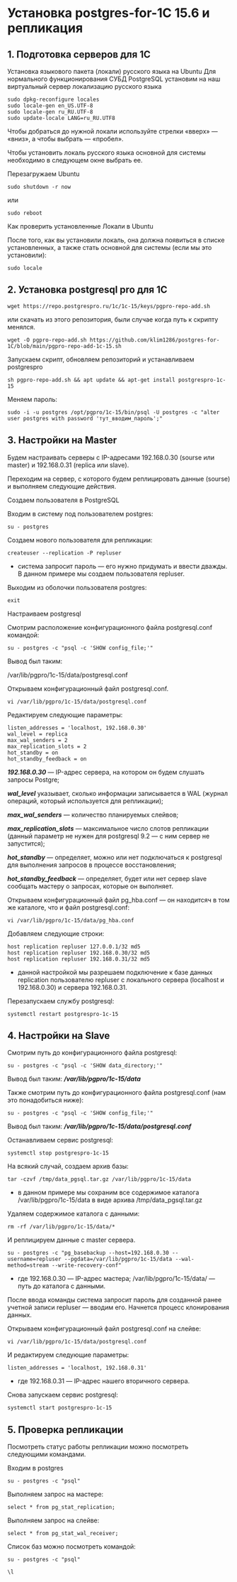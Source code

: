 # Установка postgres-for-1C 15.6 и репликация

## 1. Подготовка серверов для 1С</a>
Установка языкового пакета (локали) русского языка на Ubuntu
Для нормального функционирования СУБД PostgreSQL установим на наш виртуальный сервер локализацию русского языка
```
sudo dpkg-reconfigure locales
sudo locale-gen en_US.UTF-8
sudo locale-gen ru_RU.UTF-8
sudo update-locale LANG=ru_RU.UTF8
```
Чтобы добраться до нужной локали используйте стрелки «вверх» — «вниз», а чтобы выбрать — «пробел».

Чтобы установить локаль русского языка основной для системы необходимо в следующем окне выбрать ее.

Перезагружаем Ubuntu
```
sudo shutdown -r now
```
или
```
sudo reboot
```
Как проверить установленные Локали в Ubuntu

После того, как вы установили локаль, она должна появиться в списке установленных, а также стать основной для системы (если мы это установили):
```
sudo locale
```

## 2. Установка postgresql pro для 1С
```
wget https://repo.postgrespro.ru/1c/1c-15/keys/pgpro-repo-add.sh
```

или скачать из этого репозитория, были случае когда путь к скрипту менялся.

```
wget -O pgpro-repo-add.sh https://github.com/klim1286/postgres-for-1C/blob/main/pgpro-repo-add-1c-15.sh
```
Запускаем скрипт, обновляем репозиторий и устанавливаем postgrespro
```
sh pgpro-repo-add.sh && apt update && apt-get install postgrespro-1c-15
```
Меняем пароль:
```
sudo -i -u postgres /opt/pgpro/1c-15/bin/psql -U postgres -c "alter user postgres with password 'тут_вводим_пароль';" 
```

## 3. Настройки на Master

Будем настраивать серверы с IP-адресами 192.168.0.30 (sourse или master) и 192.168.0.31 (replica или slave).

Переходим на сервер, с которого будем реплицировать данные (sourse) и выполняем следующие действия.

Создаем пользователя в PostgreSQL

Входим в систему под пользователем postgres:
```
su - postgres
```
Создаем нового пользователя для репликации:
```
createuser --replication -P repluser
```
* система запросит пароль — его нужно придумать и ввести дважды. В данном примере мы создаем пользователя repluser.

Выходим из оболочки пользователя postgres:
```
exit
```
Настраиваем postgresql

Смотрим расположение конфигурационного файла postgresql.conf командой:
```
su - postgres -c "psql -c 'SHOW config_file;'"
```
Вывод был таким:

/var/lib/pgpro/1c-15/data/postgresql.conf

Открываем конфигурационный файл postgresql.conf.
```
vi /var/lib/pgpro/1c-15/data/postgresql.conf
```
Редактируем следующие параметры:
```
listen_addresses = 'localhost, 192.168.0.30'
wal_level = replica
max_wal_senders = 2
max_replication_slots = 2
hot_standby = on
hot_standby_feedback = on
```

***192.168.0.30*** — IP-адрес сервера, на котором он будем слушать запросы Postgre;

***wal_level*** указывает, сколько информации записывается в WAL (журнал операций, который используется для репликации);

***max_wal_senders*** — количество планируемых слейвов;

***max_replication_slots*** — максимальное число слотов репликации (данный параметр не нужен для postgresql 9.2 — с ним сервер не запустится);

***hot_standby*** — определяет, можно или нет подключаться к postgresql для выполнения запросов в процессе восстановления;

***hot_standby_feedback*** — определяет, будет или нет сервер slave сообщать мастеру о запросах, которые он выполняет.

Открываем конфигурационный файл pg_hba.conf — он находитсяч в том же каталоге, что и файл postgresql.conf:
```
vi /var/lib/pgpro/1c-15/data/pg_hba.conf
```
Добавляем следующие строки:
```
host replication repluser 127.0.0.1/32 md5
host replication repluser 192.168.0.30/32 md5
host replication repluser 192.168.0.31/32 md5
```
* данной настройкой мы разрешаем подключение к базе данных replication пользователю repluser с локального сервера (localhost и 192.168.0.30) и сервера 192.168.0.31.

Перезапускаем службу postgresql:
```
systemctl restart postgrespro-1c-15
```
## 4. Настройки на Slave
Смотрим путь до конфигурационного файла postgresql:
```
su - postgres -c "psql -c 'SHOW data_directory;'" 
```
Вывод был таким:
***/var/lib/pgpro/1c-15/data***

Также смотрим путь до конфигурационного файла postgresql.conf (нам это понадобиться ниже):
```
su - postgres -c "psql -c 'SHOW config_file;'"
```
Вывод был таким:
***/var/lib/pgpro/1c-15/data/postgresql.conf***

Останавливаем сервис postgresql:
```
systemctl stop postgrespro-1c-15
```
На всякий случай, создаем архив базы:
```
tar -czvf /tmp/data_pgsql.tar.gz /var/lib/pgpro/1c-15/data
```
* в данном примере мы сохраним все содержимое каталога /var/lib/pgpro/1c-15/data в виде архива /tmp/data_pgsql.tar.gz

Удаляем содержимое каталога с данными:
```
rm -rf /var/lib/pgpro/1c-15/data/*
```
И реплицируем данные с master сервера.
```
su - postgres -c "pg_basebackup --host=192.168.0.30 --username=repluser --pgdata=/var/lib/pgpro/1c-15/data --wal-method=stream --write-recovery-conf"
```
* где 192.168.0.30 — IP-адрес мастера; /var/lib/pgpro/1c-15/data/ — путь до каталога с данными.

После ввода команды система запросит пароль для созданной ранее учетной записи repluser — вводим его. Начнется процесс клонирования данных.

Открываем конфигурационный файл postgresql.conf на слейве:
```
vi /var/lib/pgpro/1c-15/data/postgresql.conf
```
И редактируем следующие параметры:
```
listen_addresses = 'localhost, 192.168.0.31'
```
* где 192.168.0.31 — IP-адрес нашего вторичного сервера.

Снова запускаем сервис postgresql:
```
systemctl start postgrespro-1c-15
```
## 5. Проверка репликации
Посмотреть статус работы репликации можно посмотреть следующими командами.

Входим в postgres
```
su - postgres -c "psql"
```
Выполняем запрос на мастере:
```
select * from pg_stat_replication;
```
Выполняем запрос на слейве:
```
select * from pg_stat_wal_receiver;
```

Список баз можно посмотреть командой:
```
su - postgres -c "psql"
```
```
\l
```
